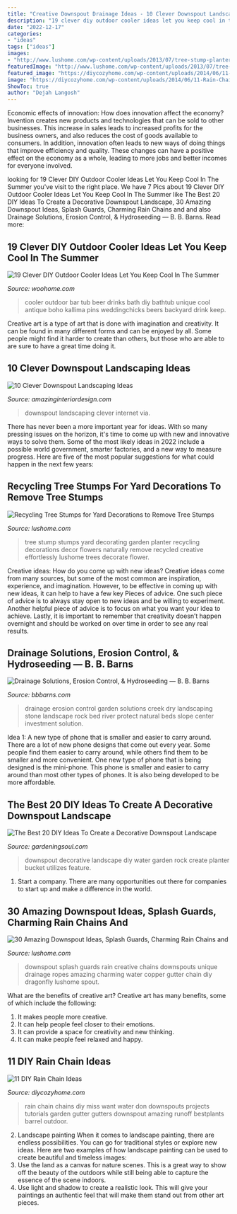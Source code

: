 ```yaml
---
title: "Creative Downspout Drainage Ideas - 10 Clever Downspout Landscaping Ideas"
description: "19 clever diy outdoor cooler ideas let you keep cool in the summer"
date: "2022-12-17"
categories:
- "ideas"
tags: ["ideas"]
images:
- "http://www.lushome.com/wp-content/uploads/2013/07/tree-stump-planter-decorating-with-flowers-7.jpg"
featuredImage: "http://www.lushome.com/wp-content/uploads/2013/07/tree-stump-planter-decorating-with-flowers-7.jpg"
featured_image: "https://diycozyhome.com/wp-content/uploads/2014/06/11-Rain-Chain-Ideas.jpg"
image: "https://diycozyhome.com/wp-content/uploads/2014/06/11-Rain-Chain-Ideas.jpg"
ShowToc: true
author: "Dejah Langosh"
---
```



Economic effects of innovation: How does innovation affect the economy?
Invention creates new products and technologies that can be sold to other businesses. This increase in sales leads to increased profits for the business owners, and also reduces the cost of goods available to consumers. In addition, innovation often leads to new ways of doing things that improve efficiency and quality. These changes can have a positive effect on the economy as a whole, leading to more jobs and better incomes for everyone involved.

	

		
looking for 19 Clever DIY Outdoor Cooler Ideas Let You Keep Cool In The Summer you've visit to the right place. We have 7 Pics about 19 Clever DIY Outdoor Cooler Ideas Let You Keep Cool In The Summer like The Best 20 DIY Ideas To Create a Decorative Downspout Landscape, 30 Amazing Downspout Ideas, Splash Guards, Charming Rain Chains and and also Drainage Solutions, Erosion Control, &amp; Hydroseeding — B. B. Barns. Read more:
		
    
## 19 Clever DIY Outdoor Cooler Ideas Let You Keep Cool In The Summer

<img loading=lazy src="http://www.woohome.com/wp-content/uploads/2015/06/outdoor-cooler-ideas-woohome-11.jpg" onerror="this.onerror=null;this.src='https://tse4.mm.bing.net/th?id=OIP.Owb1Waj6psSi3wt3XrFlVQHaLH&amp;pid=15.1';" alt="19 Clever DIY Outdoor Cooler Ideas Let You Keep Cool In The Summer">

_Source: woohome.com_

>cooler outdoor bar tub beer drinks bath diy bathtub unique cool antique boho kallima pins weddingchicks beers backyard drink keep. 

	

Creative art is a type of art that is done with imagination and creativity. It can be found in many different forms and can be enjoyed by all. Some people might find it harder to create than others, but those who are able to are sure to have a great time doing it.

    
## 10 Clever Downspout Landscaping Ideas

<img loading=lazy src="http://www.amazinginteriordesign.com/wp-content/uploads/2017/09/Downspout-Landscaping-5.jpg" onerror="this.onerror=null;this.src='https://tse1.mm.bing.net/th?id=OIP.d5iSgxfZcMN7sbiXnJcPSwHaFk&amp;pid=15.1';" alt="10 Clever Downspout Landscaping Ideas">

_Source: amazinginteriordesign.com_

>downspout landscaping clever internet via. 

	

There has never been a more important year for ideas. With so many pressing issues on the horizon, it's time to come up with new and innovative ways to solve them. Some of the most likely ideas in 2022 include a possible world government, smarter factories, and a new way to measure progress. Here are five of the most popular suggestions for what could happen in the next few years:

    
## Recycling Tree Stumps For Yard Decorations To Remove Tree Stumps

<img loading=lazy src="http://www.lushome.com/wp-content/uploads/2013/07/tree-stump-planter-decorating-with-flowers-7.jpg" onerror="this.onerror=null;this.src='https://tse2.mm.bing.net/th?id=OIP.YVPUMtZKii-CBeobC5nmpQHaJ3&amp;pid=15.1';" alt="Recycling Tree Stumps for Yard Decorations to Remove Tree Stumps">

_Source: lushome.com_

>tree stump stumps yard decorating garden planter recycling decorations decor flowers naturally remove recycled creative effortlessly lushome trees decorate flower. 

	

Creative ideas: How do you come up with new ideas?
Creative ideas come from many sources, but some of the most common are inspiration, experience, and imagination. However, to be effective in coming up with new ideas, it can help to have a few key Pieces of advice. One such piece of advice is to always stay open to new ideas and be willing to experiment. Another helpful piece of advice is to focus on what you want your idea to achieve. Lastly, it is important to remember that creativity doesn’t happen overnight and should be worked on over time in order to see any real results.

    
## Drainage Solutions, Erosion Control, &amp; Hydroseeding — B. B. Barns

<img loading=lazy src="https://static1.squarespace.com/static/55f76dcee4b0922dfea0384a/56a785435dc6dee822edd34d/56a785445dc6dee822edd355/1453998287639/LS+Drainage+Pic+3.jpg" onerror="this.onerror=null;this.src='https://tse2.mm.bing.net/th?id=OIP.pSCjpdE_FL0l9zYeVUj5BAHaJ4&amp;pid=15.1';" alt="Drainage Solutions, Erosion Control, &amp; Hydroseeding — B. B. Barns">

_Source: bbbarns.com_

>drainage erosion control garden solutions creek dry landscaping stone landscape rock bed river protect natural beds slope center investment solution. 

	

Idea 1: A new type of phone that is smaller and easier to carry around.
There are a lot of new phone designs that come out every year. Some people find them easier to carry around, while others find them to be smaller and more convenient. One new type of phone that is being designed is the mini-phone. This phone is smaller and easier to carry around than most other types of phones. It is also being developed to be more affordable.

    
## The Best 20 DIY Ideas To Create A Decorative Downspout Landscape

<img loading=lazy src="http://gardeningsoul.com/wp-content/uploads/2017/10/9-42.jpg" onerror="this.onerror=null;this.src='https://tse1.mm.bing.net/th?id=OIP.isg9al7t1pyjEG1p_n57BwHaJ4&amp;pid=15.1';" alt="The Best 20 DIY Ideas To Create a Decorative Downspout Landscape">

_Source: gardeningsoul.com_

>downspout decorative landscape diy water garden rock create planter bucket utilizes feature. 

	

1. Start a company. There are many opportunities out there for companies to start up and make a difference in the world. 

    
## 30 Amazing Downspout Ideas, Splash Guards, Charming Rain Chains And

<img loading=lazy src="https://www.lushome.com/wp-content/uploads/2012/10/downspout-designs-splash-guards-12.jpg" onerror="this.onerror=null;this.src='https://tse1.mm.bing.net/th?id=OIP.g1UheU8nkBCvWc8ChsZQwwHaFj&amp;pid=15.1';" alt="30 Amazing Downspout Ideas, Splash Guards, Charming Rain Chains and">

_Source: lushome.com_

>downspout splash guards rain creative chains downspouts unique drainage ropes amazing charming water copper gutter chain diy dragonfly lushome spout. 

	

What are the benefits of creative art?
Creative art has many benefits, some of which include the following: 
1. It makes people more creative.
2. It can help people feel closer to their emotions.
3. It can provide a space for creativity and new thinking.
4. It can make people feel relaxed and happy.

    
## 11 DIY Rain Chain Ideas

<img loading=lazy src="https://diycozyhome.com/wp-content/uploads/2014/06/11-Rain-Chain-Ideas.jpg" onerror="this.onerror=null;this.src='https://tse2.mm.bing.net/th?id=OIP.uSig0Ecte01tYJkzU-d_kgHaFj&amp;pid=15.1';" alt="11 DIY Rain Chain Ideas">

_Source: diycozyhome.com_

>rain chain chains diy miss want water don downspouts projects tutorials garden gutter gutters downspout amazing runoff bestplants barrel outdoor. 

	

2. Landscape painting
When it comes to landscape painting, there are endless possibilities. You can go for traditional styles or explore new ideas. Here are two examples of how landscape painting can be used to create beautiful and timeless images: 
2. Use the land as a canvas for nature scenes. This is a great way to show off the beauty of the outdoors while still being able to capture the essence of the scene indoors.
3. Use light and shadow to create a realistic look. This will give your paintings an authentic feel that will make them stand out from other art pieces.

